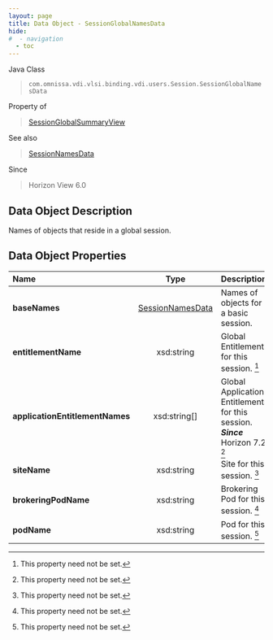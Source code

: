 ```yaml
---
layout: page
title: Data Object - SessionGlobalNamesData
hide:
#  - navigation
  - toc
---
```






Java Class
> `com.omnissa.vdi.vlsi.binding.vdi.users.Session.SessionGlobalNamesData`

Property of
> [SessionGlobalSummaryView](vdi.users.Session.SessionGlobalSummaryView.md#field_detail)

See also
> [SessionNamesData](vdi.users.Session.SessionNamesData.md)

Since
> Horizon View 6.0


## Data Object Description

Names of objects that reside in a global session.

## Data Object Properties

 Name | Type | Description
:---|:---:|:---
**baseNames**| [SessionNamesData](vdi.users.Session.SessionNamesData.md)|  Names of objects for a basic session.
**entitlementName**|  xsd:string|  Global Entitlement for this session. [^1]
**applicationEntitlementNames**|  xsd:string[]|  Global Application Entitlements for this session.  **_Since_** Horizon 7.2 [^1]
**siteName**|  xsd:string|  Site for this session. [^1]
**brokeringPodName**|  xsd:string|  Brokering Pod for this session. [^1]
**podName**|  xsd:string|  Pod for this session. [^1]
 


 


[^1]: This property need not be set.